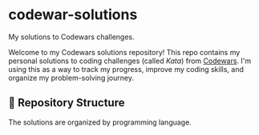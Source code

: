 # codewar-solutions
My solutions to Codewars challenges.

Welcome to my Codewars solutions repository! This repo contains my personal solutions to coding challenges (called *Kata*) from [Codewars](https://www.codewars.com/). I'm using this as a way to track my progress, improve my coding skills, and organize my problem-solving journey.

## 📂 Repository Structure

The solutions are organized by programming language.

